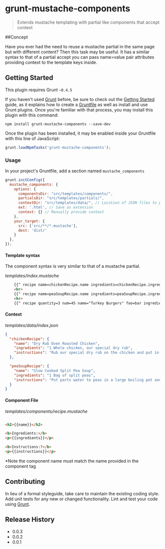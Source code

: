 
# grunt-mustache-components

> Extends mustache templating with partial like components that accept context

##Concept 

Have you ever had the need to reuse a mustache partial in the same page but with different content? Then this task may be useful. It has a similar syntax to that of a partial accept you can pass name=value pair attributes providing context to the template keys inside.

## Getting Started
This plugin requires Grunt `~0.4.5`

If you haven't used [Grunt](http://gruntjs.com/) before, be sure to check out the [Getting Started](http://gruntjs.com/getting-started) guide, as it explains how to create a [Gruntfile](http://gruntjs.com/sample-gruntfile) as well as install and use Grunt plugins. Once you're familiar with that process, you may install this plugin with this command:

```shell
npm install grunt-mustache-components --save-dev
```
Once the plugin has been installed, it may be enabled inside your Gruntfile with this line of JavaScript:

```js
grunt.loadNpmTasks('grunt-mustache-components');
```

### Usage
In your project's Gruntfile, add a section named `mustache_components`

```js
grunt.initConfig({
  mustache_components: {
    options: {
      componentsDir: "src/templates/components/", 
      partialsDir: "src/templates/partials/",
      contextDir: "src/templates/data/", // Location of JSON files to provide template context
      ext: '.html', // Save as extension
      context: {} // Manually provide context
    },
    your_target: {
      src: ['src/**/*.mustache'],
      dest: 'dist/'
    }
  },
});
```

#### Template syntax

The component syntax is very similar to that of a mustache partial.

_templates/index.mustache_
```html
    {{^ recipe name=chickenRecipe.name ingredients=chickenRecipe.ingredients instructions=chickenRecipe.instructions}}
    <hr>
    {{^ recipe name=peaSoupRecipe.name ingredients=peaSoupRecipe.ingredients instructions=peaSoupRecipe.instructions}}
    <hr>
    {{^ recipe quantity=3 num=45 name="Turkey Burgers" foo=bar ingredients="Premium ground turkey 93/7 (No Jenny O!)" instructions="Add about 2 tablespoons of Extra Virgin olive oil to a large bowl. Add the ground turkey and work into medium sized balls. Gently smash the turkey balls till they're roughly 1/2 in height. Cook on medium high heat, flipping once and enjoy!"}}
```

#### Context

_templates/data/index.json_
```json
{
  "chickenRecipe": {
    "name": "Dry Rub Oven Roasted Chicken",
    "ingredients": "1 Whole chicken, our special dry rub",
    "instructions": "Rub our special dry rub on the chicken and put in the oven, prehead 400 degrees and cook for 45 minutes"
  },

  "peaSoupRecipe": {
    "name": "Slow Cooked Split Pea Soup",
    "ingredients": "1 Bag of split peas",
    "instructions": "Put parts water to peas in a large boiling pot and cook medium low for 2 1/2 hours"
  }
}
```

#### Component File

_templates/components/recipe.mustache_
```html

<h2>{{name}}</h2>

<b>Ingredients:</b>
<p>{{ingredients}}</p>

<b>Instructions:?</b>
<p>{{instructions}}</p>

```
*Note the component name must match the name provided in the component tag

## Contributing
In lieu of a formal styleguide, take care to maintain the existing coding style. Add unit tests for any new or changed functionality. Lint and test your code using [Grunt](http://gruntjs.com/).

## Release History
 - 0.0.3
 - 0.0.2
 - 0.0.1